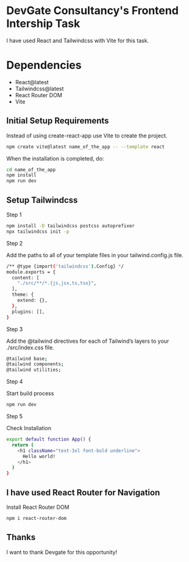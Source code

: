 # DevGate Consultancy's Frontend Intership Task
I have used React and Tailwindcss with Vite for this task.

# Dependencies

- React@latest
- Tailwindcss@latest
- React Router DOM
- Vite

## Initial Setup Requirements
Instead of using create-react-app use Vite to create the project.

```bash
npm create vite@latest name_of_the_app -- --template react
```
When the installation is completed, do:

```bash
cd name_of_the_app
npm install
npm run dev
```
## Setup Tailwindcss

Step 1

```bash
npm install -D tailwindcss postcss autoprefixer
npx tailwindcss init -p
```
Step 2

Add the paths to all of your template files in your tailwind.config.js file.

```bash
/** @type {import('tailwindcss').Config} */
module.exports = {
  content: [
    "./src/**/*.{js,jsx,ts,tsx}",
  ],
  theme: {
    extend: {},
  },
  plugins: [],
}
```
Step 3

Add the @tailwind directives for each of Tailwind’s layers to your ./src/index.css file.

```bash
@tailwind base;
@tailwind components;
@tailwind utilities;
```

Step 4

Start build process

```bash
npm run dev
```

Step 5

Check Installation

```bash
export default function App() {
  return (
    <h1 className="text-3xl font-bold underline">
      Hello world!
    </h1>
  )
}
```

## I have used React Router for Navigation

Install React Router DOM 

```bash
npm i react-router-dom
```

## Thanks
I want to thank Devgate for this opportunity!